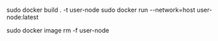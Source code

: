 sudo docker build . -t user-node
sudo docker run --network=host user-node:latest

sudo docker image rm -f user-node
